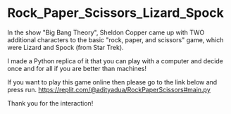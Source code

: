 # Rock_Paper_Scissors_Lizard_Spock

In the show "Big Bang Theory", Sheldon Copper came up with TWO additional characters to the basic "rock, paper, and scissors" game, which were Lizard and Spock (from Star Trek). 

I made a Python replica of it that you can play with a computer and decide once and for all if you are better than machines!

If you want to play this game online then please go to the link below and press run.
https://replit.com/@adityadua/RockPaperScissors#main.py

Thank you for the interaction!
